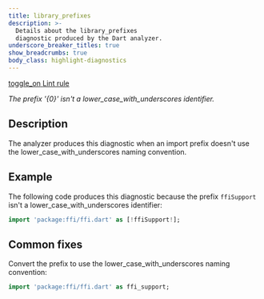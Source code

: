 ```yaml
---
title: library_prefixes
description: >-
  Details about the library_prefixes
  diagnostic produced by the Dart analyzer.
underscore_breaker_titles: true
show_breadcrumbs: true
body_class: highlight-diagnostics
---
```


<div class="tags">
  <a class="tag-label"
      href="/tools/linter-rules/library_prefixes"
      title="Learn about the lint rule that enables this diagnostic."
      aria-label="Learn about the lint rule that enables this diagnostic."
      target="_blank">
    <span class="material-symbols" aria-hidden="true">toggle_on</span>
    <span>Lint rule</span>
  </a>
</div>

_The prefix '{0}' isn't a lower\_case\_with\_underscores identifier._

## Description

The analyzer produces this diagnostic when an import prefix doesn't use
the lower_case_with_underscores naming convention.

## Example

The following code produces this diagnostic because the prefix
`ffiSupport` isn't a lower_case_with_underscores identifier:

```dart
import 'package:ffi/ffi.dart' as [!ffiSupport!];
```

## Common fixes

Convert the prefix to use the lower_case_with_underscores naming
convention:

```dart
import 'package:ffi/ffi.dart' as ffi_support;
```
